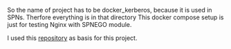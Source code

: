 So the name of project has to be docker_kerberos, because it is used in SPNs. Therfore everything is in that directory
This docker compose setup is just for testing Nginx with SPNEGO module.

I used this [repository](https://github.com/ist-dsi/docker-kerberos) as basis for this project.
